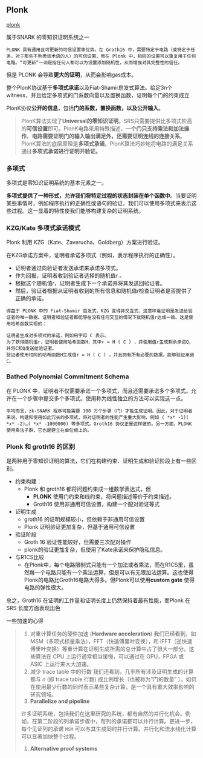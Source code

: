 ## Plonk

[plonk](https://medium.com/coinmonks/under-the-hood-of-zksnarks-plonk-protocol-part-2-ee00d6accb4d) 

属于SNARK 的零知识证明系统之一

`PLONK 具有通用且可更新的可信设置等优势。在 Groth16 中，需要特定于电路（或特定于任务，对于那些不熟悉该术语的人）的可信设置，而在 Plonk 中，相同的设置可以重复用于任何电路。“可更新”一词是指任何人都可以为设置添加随机性，从而增强对其完整性的信任。`

但是 PLONK 会导致**更大的证明**，从而会影响gas成本。

整个PlonK协议基于**多项式承诺**以及Fiat-Shamir启发式算法。给定3n个witness，并且给定多项式的门系数向量以及置换函数，证明每个门的约束成立

PlonK协议**公开的信息**，包括**门的系数，置换函数，以及公开输入**。

> PlonK算法实现了**Universal的零知识证明**。SRS只需要提供比多项式阶高的**可信设置**即可。PlonK电路采用特殊描述，一**个门只支持乘法和加法操作**。**电路需要证明门的输入输出满足外，还需要证明连线的连接关系**。PlonK算法的底层原理是**多项式承诺**。PlonK算法巧妙地将电路的满足关系通过**多项式承诺进行证明并验证。**



### 多项式

多项式是零知识证明系统的基本元素之一。

**多项式提供了一种形式，允许我们将特定过程的状态封装在单个函数中**。当要证明某些事情时，例如程序执行的正确性或语句的验证，我们可以使用多项式来表示这些过程。这一显着的特性使我们能够构建复杂的证明系统。



### KZG/Kate 多项式承诺模式

Plonk 利用 KZG（Kate、Zaverucha、Goldberg）方案进行验证。

在KZG承诺方案中，证明者承诺多项式（例如，表示程序执行的正确性）。

- 证明者通过向验证者发送承诺来承诺多项式。
- 作为回报，证明者收到验证者选择的随机值*r 。*
- 根据这个随机值*r*，证明者生成下一个承诺并将其发送回验证者。
- 然后，验证者根据从证明者收到的所有信息和随机值*r*检查证明者是否提供了正确的承诺。

```
得益于 PLONK 中的 Fiat-Shamir 启发式，KZG 变得非交互式，这意味着证明是发送给验证者的唯一数据。证明者和验证者都能够在没有任何交互的情况下就随机值r达成一致。这是使用哈希函数实现的：

证明者生成对多项式的承诺，例如用字母 C 表示。
为了获得随机值r，证明者使用哈希函数H，其中r = H ( C ) ，并使用值r生成剩余承诺Q，并将C和Q发送给验证者。
验证者使用相同的哈希函数H生成值r = H ( C ) ，并且拥有所有必要的数据，能够验证承诺C。
```



### Bathed Polynomial Commitment Schema

在 PLONK 中，证明者不仅需要承诺一个多项式，而且还需要承诺多个多项式。允许在一个步骤中提交多个多项式。使用称为线性独立的方法可以实现这一点。



`平均而言，zk-SNARK 程序可能需要 100 万个步骤（门）才能生成证明。因此，对于证明者来说，构建和使用如此冗长的多项式，将对证明者的性能产生重大影响，例如 ( *x* -1)( *x* -2)…( *x* -1000000) 等多项式。Groth16 协议正是这样做的。另一方面，PLONK 使用乘法子群，它也是建立在单位根上的。`



### Plonk 和 groth16 的区别

是两种用于零知识证明的算法，它们在构建约束、证明生成和验证阶段上有一些区别。

- 约束构建：
  - Plonk 和 groth16  都将问题约束成一组数学表达式，但
    - **PLONK** 使用门约束和线约束，将问题描述等价于约束描述。
    - Groth16  使用非通用可信设置，构建一个配对验证等式
- 证明生成
  - groth16 的证明规模较小，但依赖于非通用可信设置
  - Plonk 证明验证更加复杂，但基于通用可信设置
- 验证阶段
  - Groth 16 验证性能较好，但需要三次配对操作
  - plonk的验证更加复杂，但使用了Kate承诺来保护隐私信息。
- 与R1CS比较
  - 在Plonk中，每个电路限制式只能有一个加法或者乘法，而在R1CS里，虽然每一个电路只能有一个乘法运算，但是可以有无限加法运算。这也使得Plonk的电路比Groth16电路大得多。但Plonk可以使用**custom gate** 使得电路的弹性很大。


总之，Groth16 在证明的工作量和证明长度上仍然保持着最有性能，而Plonk 在SRS 长度方面表现出色



一些加速的心得



>1. 对重计算任务的硬件加速 (**Hardware acceleration**) 我们已经看到，如 MSM（多项式标量乘法），FFT（快速傅里叶变换），和 iFFT（逆快速傅里叶变换）等重计算在证明生成所需的总计算中占了很大一部分。这些算法在 CPU 上运行通常相当缓慢，可以通过在 GPU，FPGA 或 ASIC 上运行来大大加速。
>2. 减少 trace table 中的行数 我们还看到，几乎所有涉及证明生成的计算都与 *n* (即 trace table 行数) 成比例增长（也被称为“门的数量” ）。如何在使用最少行数的同时表示某些复杂计算，是一个具有重大效率影响的研究领域。
>3. **Parallelize and pipeline**
>
>许多证明系统，包括我们在这里研究的系统，都有自然的并行化机会。例如，在第二阶段的列承诺步骤中，每列的承诺都可以并行计算。更进一步，每个见证列的承诺 `MSM` 可以与其生成同时并行计算。并行化和流水线化计算可以显著加快整个过程。
>
>1. **Alternative proof systems**





